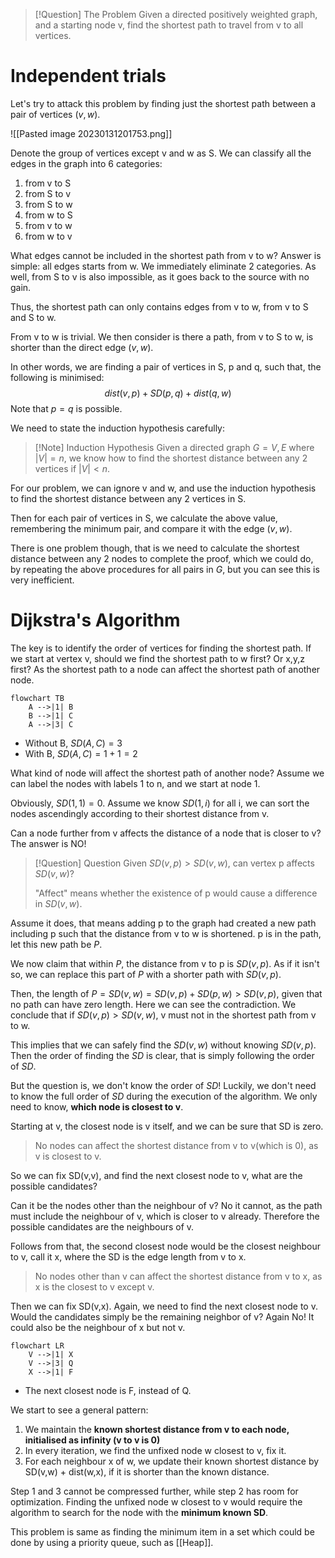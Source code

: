 
>[!Question] The Problem
>Given a directed positively weighted graph, and a starting node v, find  the shortest path to travel from v to all vertices.


# Independent trials

Let's try to attack this problem by finding just the shortest path between a pair of vertices $(v,w)$.

![[Pasted image 20230131201753.png]]

Denote the group of vertices except v and w as S.
We can classify all the edges in the graph into 6 categories:
1. from v to S
2. from S to v
3. from S to w
4. from w to S
5. from v to w
6. from w to v

What edges cannot be included in the shortest path from v to w? Answer is simple: all edges starts from w. We immediately eliminate 2 categories. As well, from S to v is also impossible, as it goes back to the source with no gain.

Thus, the shortest path can only contains edges from v to w, from v to S and S to w.

From v to w is trivial. We then consider is there a path, from v to S to w, is shorter than the direct edge $(v,w)$.

In other words, we are finding a pair of vertices in S, p and q, such that, the following is minimised: 
$$dist(v,p) + SD(p,q) + dist(q,w)$$
Note that $p=q$ is possible.

We need to state the induction hypothesis carefully:

>[!Note] Induction Hypothesis
>Given a directed graph $G={V,E}$ where $|V|=n$, we know how to find the shortest distance between any 2 vertices if $|V|<n$.

For our problem, we can ignore v and w, and use the induction hypothesis to find the shortest distance between any 2 vertices in S.

Then for each pair of vertices in S, we calculate the above value, remembering the minimum pair, and compare it with the edge $(v,w)$.

There is one problem though, that is we need to calculate the shortest distance between any 2 nodes to complete the proof, which we could do, by repeating the above procedures for all pairs in $G$, but you can see this is very inefficient.

# Dijkstra's Algorithm

The key is to identify the order of vertices for finding the shortest path. If we start at vertex v, should we find the shortest path to w first? Or x,y,z first? As the shortest path to a node can affect the shortest path of another node.

```mermaid
flowchart TB
	A -->|1| B
	B -->|1| C
	A -->|3| C
```
- Without B, $SD(A,C) = 3$
- With B, $SD(A,C) = 1+1 = 2$

What kind of node will affect the shortest path of another node? Assume we can label the nodes with labels 1 to n, and we start at node 1. 

Obviously, $SD(1,1) = 0$. Assume we know $SD(1,i)$ for all i, we can sort the nodes ascendingly according to their shortest distance from v.

Can a node further from v affects the distance of a node that is closer to  v? The answer is NO!

>[!Question] Question
>Given $SD(v,p) > SD(v,w)$, can vertex p affects $SD(v,w)$? 
>
>"Affect" means whether the existence of p would cause a difference in $SD(v,w)$.

Assume it does, that means adding p to the graph had created a new path including p such that the distance from v to w is shortened. p is in the path, let this new path be $P$. 

We now claim that within $P$, the distance from v to p is $SD(v,p)$. As if it isn't so, we can replace this part of $P$ with a shorter path with $SD(v,p)$.

Then, the length of $P = SD(v,w) = SD(v,p)+SD(p,w) > SD(v,p)$, given that no path can have zero length. Here we can see the contradiction. We conclude that if $SD(v,p)>SD(v,w)$, v must not in the shortest path from v to w.

This implies that we can safely find the $SD(v,w)$ without knowing $SD(v,p)$. Then the order of finding the $SD$ is clear, that is simply following the order of $SD$.

But the question is, we don't know the order of $SD$! Luckily, we don't need to know the full order of $SD$ during the execution of the algorithm. We only need to know, **which node is closest to v**.

Starting at v, the closest node is v itself, and we can be sure that SD is zero. 

> No nodes can affect the shortest distance from v to v(which is 0), as v is closest to v.

So we can fix SD(v,v), and find the next closest node to v, what are the possible candidates?

Can it be the nodes other than the neighbour of v? No it cannot, as the path must include the neighbour of v, which is closer to v already. Therefore the possible candidates are the neighbours of v.

Follows from that, the second closest node would be the closest neighbour to v, call it x, where the SD is the edge length from v to x.

> No nodes other than v can affect the shortest distance from v to x, as x is the closest to v except v.

Then we can fix SD(v,x). Again, we need to find the next closest node to v. Would the candidates simply be the remaining neighbor of v? Again No! It could also be the neighbour of x but not v.

```mermaid
flowchart LR
	V -->|1| X
	V -->|3| Q
	X -->|1| F
```

- The next closest node is F, instead of Q.

We start to see a general pattern:
1. We maintain the **known shortest distance from v to each node, initialised as infinity (v to v is 0)** 
2. In every iteration, we find the unfixed node w closest to v, fix it.
3. For each neighbour x of w, we update their known shortest distance by SD(v,w) + dist(w,x), if it is shorter than the known distance.

Step 1 and 3 cannot be compressed further, while step 2 has room for optimization. Finding the unfixed node w closest to v would require the algorithm to search for the node with the **minimum known SD**.

This problem is same as finding the minimum item in a set which could be done by using a priority queue, such as [[Heap]].

